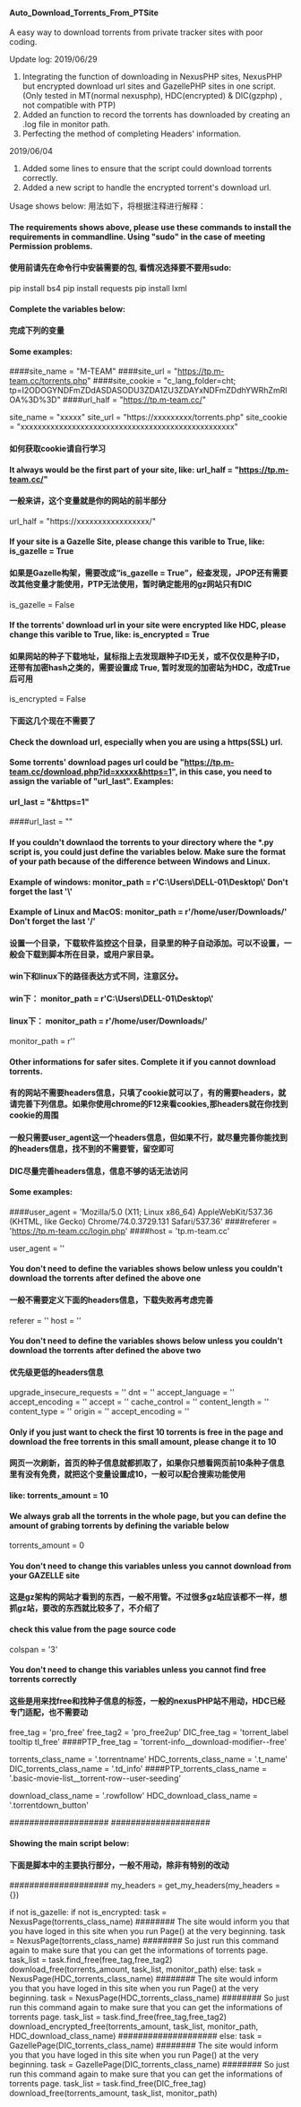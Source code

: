 #### Auto_Download_Torrents_From_PTSite
A easy way to download torrents from private tracker sites with poor coding.

Update log:
2019/06/29
1. Integrating the function of downloading in NexusPHP sites, NexusPHP but encrypted download url sites and GazellePHP sites in one script. (Only tested in MT(normal nexusphp), HDC(encrypted) & DIC(gzphp) , not compatible with PTP)
2. Added an function to record the torrents has downloaded by creating an .log file in monitor path.
3. Perfecting the method of completing Headers' information.

2019/06/04
1. Added some lines to ensure that the script could download torrents correctly.
2. Added a new script to handle the encrypted torrent's download url.



Usage shows below:
用法如下，将根据注释进行解释：

#### The requirements shows above, please use these commands to install the requirements in commandline. Using "sudo" in the case of meeting Permission problems.
#### 使用前请先在命令行中安装需要的包, 看情况选择要不要用sudo:
pip install bs4
pip install requests
pip install lxml

#### Complete the variables below:
#### 完成下列的变量
#### Some examples: 
####site_name = "M-TEAM"
####site_url = "https://tp.m-team.cc/torrents.php"
####site_cookie = "c_lang_folder=cht; tp=I2ODOGYNDFmZDdASDASODU3ZDA1ZU3ZDAYxNDFmZDdhYWRhZmRlOA%3D%3D"
####url_half = "https://tp.m-team.cc/"

site_name = "xxxxx"
site_url = "https://xxxxxxxxx/torrents.php"
site_cookie = "xxxxxxxxxxxxxxxxxxxxxxxxxxxxxxxxxxxxxxxxxxxxxxxxxx"
#### 如何获取cookie请自行学习

#### It always would be the first part of your site, like: url_half = "https://tp.m-team.cc/"
#### 一般来讲，这个变量就是你的网站的前半部分
url_half = "https://xxxxxxxxxxxxxxxxx/"


#### If your site is a Gazelle Site, please change this varible to True, like: is_gazelle = True
#### 如果是Gazelle构架，需要改成“is_gazelle = True”，经查发现，JPOP还有需要改其他变量才能使用，PTP无法使用，暂时确定能用的gz网站只有DIC
is_gazelle = False

#### If the torrents' download url in your site were encrypted like HDC, please change this varible to True, like: is_encrypted = True
#### 如果网站的种子下载地址，鼠标指上去发现跟种子ID无关，或不仅仅是种子ID，还带有加密hash之类的，需要设置成 True, 暂时发现的加密站为HDC，改成True后可用
is_encrypted = False

#### 下面这几个现在不需要了
#### Check the download url, especially when you are using a https(SSL) url.
#### Some torrents' download pages url could be "https://tp.m-team.cc/download.php?id=xxxxx&https=1", in this case, you need to assign the variable of "url_last". Examples:
#### url_last = "&https=1"
####url_last = ""


#### If you couldn't downlaod the torrents to your directory where the *.py script is, you could just define the variables below. Make sure the format of your path because of the difference between Windows and Linux.
#### Example of windows:              monitor_path = r'C:\\Users\\DELL-01\\Desktop\\'       Don't forget the last '\\'
#### Example of Linux and MacOS:      monitor_path = r'/home/user/Downloads/'               Don't forget the last '/'
#### 设置一个目录，下载软件监控这个目录，目录里的种子自动添加。可以不设置，一般会下载到脚本所在目录，或用户家目录。
#### win下和linux下的路径表达方式不同，注意区分。
#### win下：   monitor_path = r'C:\\Users\\DELL-01\\Desktop\\'
#### linux下： monitor_path = r'/home/user/Downloads/'
monitor_path = r''


#### Other informations for safer sites. Complete it if you cannot download torrents.
#### 有的网站不需要headers信息，只填了cookie就可以了，有的需要headers，就请完善下列信息。如果你使用chrome的F12来看cookies,那headers就在你找到cookie的周围
#### 一般只需要user_agent这一个headers信息，但如果不行，就尽量完善你能找到的headers信息，找不到的不需要管，留空即可
#### DIC尽量完善headers信息，信息不够的话无法访问
#### Some examples: 
####user_agent = 'Mozilla/5.0 (X11; Linux x86_64) AppleWebKit/537.36 (KHTML, like Gecko) Chrome/74.0.3729.131 Safari/537.36'
####referer = 'https://tp.m-team.cc/login.php'
####host = 'tp.m-team.cc'

user_agent = ''

#### You don't need to define the variables shows below unless you couldn't download the torrents after defined the above one
#### 一般不需要定义下面的headers信息，下载失败再考虑完善
referer = ''
host = ''

#### You don't need to define the variables shows below unless you couldn't download the torrents after defined the above two
#### 优先级更低的headers信息
upgrade_insecure_requests = ''
dnt = ''
accept_language = ''
accept_encoding = ''
accept = ''
cache_control = ''
content_length = ''
content_type = ''
origin = ''
accept_encoding = ''


#### Only if you just want to check the first 10 torrents is free in the page and download the free torrents in this small amount, please change it to 10
#### 网页一次刷新，首页的种子信息就都抓取了，如果你只想看网页前10条种子信息里有没有免费，就把这个变量设置成10，一般可以配合搜索功能使用
#### like: torrents_amount = 10
#### We always grab all the torrents in the whole page, but you can define the amount of grabing torrents by defining the variable below 
torrents_amount = 0

#### You don't need to change this variables unless you cannot download from your GAZELLE site
#### 这是gz架构的网站才看到的东西，一般不用管。不过很多gz站应该都不一样，想抓gz站，要改的东西就比较多了，不介绍了
#### check this value from the page source code
colspan = '3'

#### You don't need to change this variables unless you cannot find free torrents correctly
#### 这些是用来找free和找种子信息的标签，一般的nexusPHP站不用动，HDC已经专门适配，也不需要动
free_tag = 'pro_free'
free_tag2 = 'pro_free2up'
DIC_free_tag = 'torrent_label tooltip tl_free'
####PTP_free_tag = 'torrent-info__download-modifier--free'

torrents_class_name = '.torrentname'
HDC_torrents_class_name = '.t_name'
DIC_torrents_class_name = '.td_info'
####PTP_torrents_class_name = '.basic-movie-list__torrent-row--user-seeding'

download_class_name = '.rowfollow'
HDC_download_class_name = '.torrentdown_button'




####################
####################
#### Showing the main script below:
#### 下面是脚本中的主要执行部分，一般不用动，除非有特别的改动
####################
my_headers = get_my_headers(my_headers = {})

if not is_gazelle:
    if not is_encrypted:
        task = NexusPage(torrents_class_name)   ######## The site would inform you that you have loged in this site when you run Page() at the very beginning.
        task = NexusPage(torrents_class_name)   ######## So just run this command again to make sure that you can get the informations of torrents page.
        task_list = task.find_free(free_tag,free_tag2)
        download_free(torrents_amount, task_list, monitor_path)
    else:
        task = NexusPage(HDC_torrents_class_name)   ######## The site would inform you that you have loged in this site when you run Page() at the very beginning.
        task = NexusPage(HDC_torrents_class_name)   ######## So just run this command again to make sure that you can get the informations of torrents page.
        task_list = task.find_free(free_tag,free_tag2)
        download_encrypted_free(torrents_amount, task_list, monitor_path, HDC_download_class_name)
####################
else:
    task = GazellePage(DIC_torrents_class_name)   ######## The site would inform you that you have loged in this site when you run Page() at the very beginning.
    task = GazellePage(DIC_torrents_class_name)   ######## So just run this command again to make sure that you can get the informations of torrents page.
    task_list = task.find_free(DIC_free_tag)
    download_free(torrents_amount, task_list, monitor_path)

